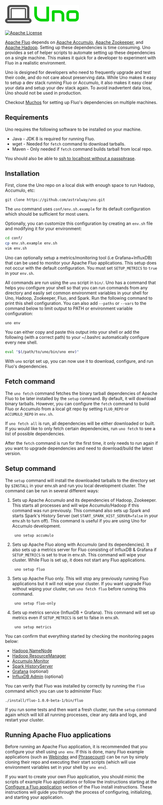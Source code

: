 ![Uno][logo]
---
[![Apache License][li]][ll]

[Apache Fluo][fluo] depends on [Apache Accumulo][accumulo], [Apache Zookeeper][zookeeper], and
[Apache Hadoop][hadoop]. Setting up these dependencies is time consuming. Uno provides a set of
helper scripts to automate setting up these dependencies on a single machine. This makes it quick
for a developer to experiment with Fluo in a realistic environment. 

Uno is designed for developers who need to frequently upgrade and test their code, and do not care
about preserving data. While Uno makes it easy to setup a dev stack running Fluo or Accumulo, it
also makes it easy clear your data and setup your dev stack again. To avoid inadvertent data loss,
Uno should not be used in production.

Checkout [Muchos] for setting up Fluo's dependencies on multiple machines.

## Requirements

Uno requires the following software to be installed on your machine.

* Java - JDK 8 is required for running Fluo.
* wget - Needed for `fetch` command to download tarballs.
* Maven - Only needed if `fetch` command builds tarball from local repo.

You should also be able to [ssh to localhost without a passphrase][ssh-docs].

## Installation

First, clone the Uno repo on a local disk with enough space to run Hadoop, Accumulo, etc:

    git clone https://github.com/astralway/uno.git

The `uno` command uses `conf/env.sh.example` for its default configuration which should be
sufficient for most users.

Optionally, you can customize this configuration by creating an `env.sh` file and modifying it for
your environment:

```bash
cd conf/
cp env.sh.example env.sh
vim env.sh
```

Uno can optionally setup a metrics/monitoring tool (i.e Grafana+InfluxDB) that can be used to
monitor your Apache Fluo applications. This setup does not occur with the default configuration. You
must set `SETUP_METRICS` to `true` in your `env.sh`.

All commands are run using the `uno` script in `bin/`. Uno has a command that helps you configure
your shell so that you can run commands from any directory and easily set common environment
variables in your shell for Uno, Hadoop, Zookeeper, Fluo, and Spark. Run the following command to
print this shell configuration. You can also add `--paths` or `--vars` to the command below to limit
output to PATH or environment variable configuration:

    uno env

You can either copy and paste this output into your shell or add the following (with a correct path)
to your ~/.bashrc automatically configure every new shell.

```bash
eval "$(/path/to/uno/bin/uno env)"
```

With `uno` script set up, you can now use it to download, configure, and run Fluo's dependencies.

## Fetch command

The `uno fetch` command fetches the binary tarball dependencies of Apache Fluo to be later installed
by the `setup` command. By default, it will download binary tarballs. However, you can configure the
`fetch` command to build Fluo or Accumulo from a local git repo by setting `FLUO_REPO` or
`ACCUMULO_REPO` in `env.sh`.

If `uno fetch all` is run, all dependencies will be either downloaded or built. If you would like to
only fetch certain dependencies, run `uno fetch` to see a list of possible dependencies.

After the `fetch` command is run for the first time, it only needs to run again if you want to
upgrade dependencies and need to download/build the latest version.

## Setup command

The `setup` command will install the downloaded tarballs to the directory set by `$INSTALL` in your
env.sh and run you local development cluster. The command can be run in several different ways:

1. Sets up Apache Accumulo and its dependencies of Hadoop, Zookeeper. This starts all processes and
   will wipe Accumulo/Hadoop if this command was run previously.  This command also sets up Spark
   and starts Spark's History Server (set `START_SPARK_HIST_SERVER=false` in your env.sh to turn 
   off). This command is useful if you are using Uno for Accumulo development.

        uno setup accumulo

2. Sets up Apache Fluo along with Accumulo (and its dependencies). It also sets up a metrics server
   for Fluo consisting of InfluxDB & Grafana if `SETUP_METRICS` is set to true in env.sh. This
   command will wipe your cluster. While Fluo is set up, it does not start any Fluo applications.

        uno setup fluo

3. Sets up Apache Fluo only. This will stop any previously running Fluo applications but it will not
   wipe your cluster. If you want upgrade Fluo without wiping your cluster, run `uno fetch fluo`
   before running this command.

        uno setup fluo-only

4. Sets up metrics service (InfluxDB + Grafana). This command will set up metrics even if
   `SETUP_METRICS` is set to false in env.sh.

        uno setup metrics

You can confirm that everything started by checking the monitoring pages below:

 * [Hadoop NameNode](http://localhost:50070/)
 * [Hadoop ResourceManager](http://localhost:8088/)
 * [Accumulo Monitor](http://localhost:50095/)
 * [Spark HistoryServer](http://localhost:18080/)
 * [Grafana](http://localhost:3000/) (optional)
 * [InfluxDB Admin](http://localhost:8083/) (optional)

You can verify that Fluo was installed by correctly by running the `fluo` command which you can use
to administer Fluo:

    ./install/fluo-1.0.0-beta-1/bin/fluo

If you run some tests and then want a fresh cluster, run the `setup` command again which will
kill all running processes, clear any data and logs, and restart your cluster.

## Running Apache Fluo applications

Before running an Apache Fluo application, it is recommended that you configure your shell using
`uno env`. If this is done, many Fluo example applications (such as [Webindex] and [Phrasecount])
can be run by simply cloning their repo and executing their start scripts (which will use
environment variables set in your shell by `uno env`).

If you want to create your own Fluo application, you should mimic the scripts of example Fluo
applications or follow the instructions starting at the [Configure a Fluo application][configure]
section of the Fluo install instructions. These instructions will guide you through the process of
configuring, initializing, and starting your application.

[fluo]: http://fluo.apache.org/
[accumulo]: http://accumulo.apache.org/
[zookeeper]: http://zookeeper.apache.org/
[hadoop]: http://hadoop.apache.org/
[mirrors]: http://www.apache.org/dyn/closer.cgi
[Webindex]: https://github.com/astralway/webindex
[Phrasecount]: https://github.com/astralway/phrasecount
[configure]: https://github.com/apache/fluo/blob/master/docs/install.md#configure-a-fluo-application
[li]: http://img.shields.io/badge/license-ASL-blue.svg
[ll]: https://github.com/astralway/uno/blob/master/LICENSE
[logo]: contrib/uno-logo.png
[Muchos]: https://github.com/astralway/muchos
[ssh-docs]: https://hadoop.apache.org/docs/r2.7.2/hadoop-project-dist/hadoop-common/SingleCluster.html#Setup_passphraseless_ssh
